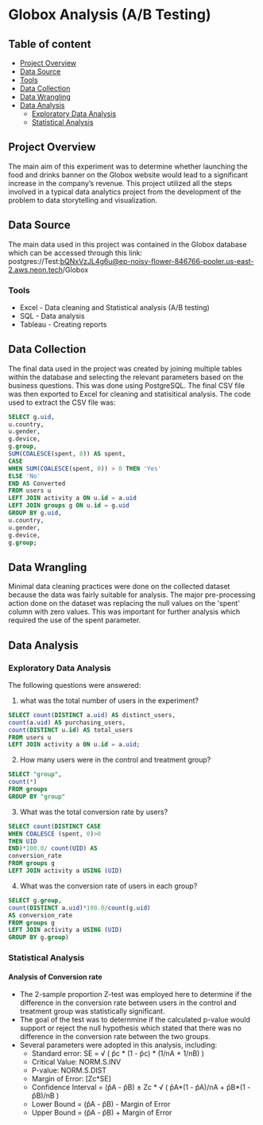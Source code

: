 # Globox Analysis (A/B Testing)

## Table of content
 - [Project Overview](#Project-Overview)
 - [Data Source](#Data-Source)
 - [Tools](#Tools)
 - [Data Collection](Data-Collection)
 - [Data Wrangling](#Data-Wrangling)
 - [Data Analysis](#Data-Analysis)
    - [Exploratory Data Analysis](#Exploratory-Data-Analysis)
    - [Statistical Analysis](Statistical-Analysis)

## Project Overview
The main aim of this experiment was to determine whether launching the food and drinks banner on the
Globox website would lead to a significant increase in the company’s revenue.
This project utilized all the steps involved in a typical data analytics project from the development of
the problem to data storytelling and visualization.

## Data Source
The main data used in this project was contained in the Globox database which can be accessed through this link:  postgres://Test:bQNxVzJL4g6u@ep-noisy-flower-846766-pooler.us-east-2.aws.neon.tech/Globox

### Tools
- Excel - Data cleaning and Statistical analysis (A/B testing)
- SQL - Data analysis
- Tableau - Creating reports

## Data Collection
The final data used in the project was created by joining multiple tables within the database and selecting the relevant parameters based on the business questions. This was done using PostgreSQL. The final CSV file was then exported to Excel for cleaning and statisitical analysis. The code used to extract the CSV file was:
```sql
SELECT g.uid,
u.country,
u.gender,
g.device,
g.group,
SUM(COALESCE(spent, 0)) AS spent,
CASE
WHEN SUM(COALESCE(spent, 0)) > 0 THEN 'Yes'
ELSE 'No'
END AS Converted
FROM users u
LEFT JOIN activity a ON u.id = a.uid
LEFT JOIN groups g ON u.id = g.uid
GROUP BY g.uid,
u.country,
u.gender,
g.device,
g.group;
```

## Data Wrangling
Minimal data cleaning practices were done on the collected dataset because the data was fairly suitable
for analysis. The major pre-processing action done on the dataset was replacing the null values on the
'spent' column with zero values. This was important for further analysis which required the use of the
spent parameter.

## Data Analysis
### Exploratory Data Analysis
The following questions were answered:
1. what was the total number of users in the experiment?
```sql
SELECT count(DISTINCT a.uid) AS distinct_users,
count(a.uid) AS purchasing_users,
count(DISTINCT u.id) AS total_users
FROM users u
LEFT JOIN activity a ON u.id = a.uid;
```
2. How many users were in the control and treatment group?
```sql
SELECT "group",
count(*)
FROM groups
GROUP BY "group"
```
3. What was the total conversion rate by users?
```sql
SELECT count(DISTINCT CASE
WHEN COALESCE (spent, 0)>0
THEN UID
END)*100.0/ count(UID) AS
conversion_rate
FROM groups g
LEFT JOIN activity a USING (UID)
```
4. What was the conversion rate of users in each group?
```sql
SELECT g.group,
count(DISTINCT a.uid)*100.0/count(g.uid)
AS conversion_rate
FROM groups g
LEFT JOIN activity a USING (UID)
GROUP BY g.group)
```   
### Statistical Analysis
#### Analysis of Conversion rate
- The 2-sample proportion Z-test was employed here to determine if the difference in the conversion rate between users in the control and treatment group was statistically significant.
- The goal of the test was to deternmine if the calculated p-value would support or reject the null hypothesis which stated that there was no difference in the conversion rate between the two groups.
- Several parameters were adopted in this analysis, including:
  - Standard error: SE = √ ( p̂c * (1 - p̂c) * (1/nA + 1/nB) )
  - Critical Value: NORM.S.INV
  - P-value: NORM.S.DIST
  - Margin of Error: [Zc*SE]
  - Confidence Interval = (p̂A - p̂B) ± Zc * √ ( p̂A*(1 - p̂A)/nA + p̂B*(1 - p̂B)/nB )
  - Lower Bound = (p̂A - p̂B) - Margin of Error
  - Upper Bound = (p̂A - p̂B) + Margin of Error
